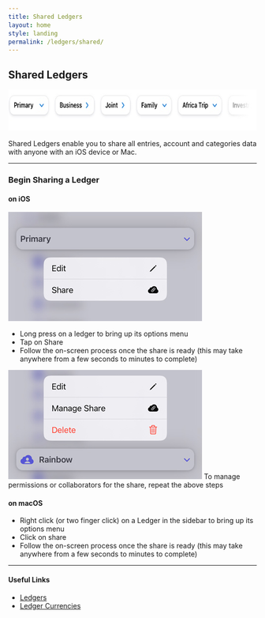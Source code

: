 ```yaml
---
title: Shared Ledgers
layout: home
style: landing
permalink: /ledgers/shared/
---
```


## Shared Ledgers

<picture>
  <source media="(prefers-color-scheme: dark)" srcset="/assets/images/ledgers/header-dark.jpg 1x, /assets/images/ledgers/header-dark@2x.jpg 2x, /assets/images/ledgers/header-dark@3x.jpg 3x">
  <img src="/assets/images/ledgers/header.jpg" srcset="/assets/images/ledgers/header@2x.jpg 2x, /assets/images/ledgers/header@3x.jpg 3x" width="712" height="84" alt="Graphical representation of Pockity's ledgers"/>
</picture>

Shared Ledgers enable you to share all entries, account and categories data with anyone with an iOS device or Mac.

---

### Begin Sharing a Ledger

#### on iOS 

<picture>
  <img src="/assets/images/ledgers/shared-1.jpg" srcset="/assets/images/ledgers/shared-1@2x.jpg 2x, /assets/images/ledgers/shared-1@3x.jpg 3x" width="393" alt="Ledger options menu in Pockity" class="inline"/>
</picture>

- Long press on a ledger to bring up its options menu
- Tap on Share
- Follow the on-screen process once the share is ready (this may take anywhere from a few seconds to minutes to complete)

<picture>
  <img src="/assets/images/ledgers/shared-2.jpg" srcset="/assets/images/ledgers/shared-2@2x.jpg 2x, /assets/images/ledgers/shared-2@3x.jpg 3x" width="393" alt="Ledger options menu in Pockity" class="inline"/>
</picture>
To manage permissions or collaborators for the share, repeat the above steps

#### on macOS 

- Right click (or two finger click) on a Ledger in the sidebar to bring up its options menu
- Click on share
- Follow the on-screen process once the share is ready (this may take anywhere from a few seconds to minutes to complete)

---

#### Useful Links

- [Ledgers](/ledgers)
- [Ledger Currencies](/ledgers/currencies)